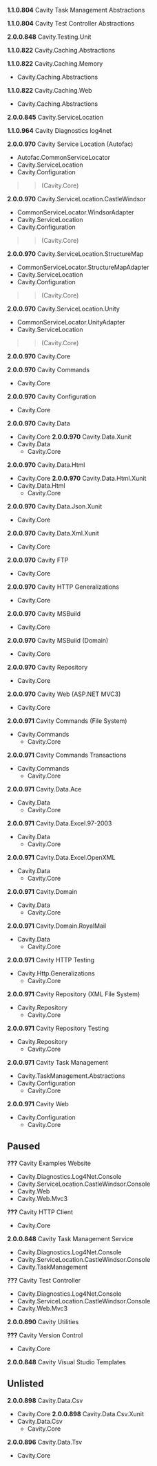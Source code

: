 **1.1.0.804** Cavity Task Management Abstractions

**1.1.0.804** Cavity Test Controller Abstractions

**2.0.0.848** Cavity.Testing.Unit

**1.1.0.822** Cavity.Caching.Abstractions

**1.1.0.822** Cavity.Caching.Memory
  * Cavity.Caching.Abstractions

**1.1.0.822** Cavity.Caching.Web
  * Cavity.Caching.Abstractions

**2.0.0.845** Cavity.ServiceLocation

**1.1.0.964** Cavity Diagnostics log4net

**2.0.0.970** Cavity Service Location (Autofac)
  * Autofac.CommonServiceLocator
  * Cavity.ServiceLocation
  * Cavity.Configuration
> > (Cavity.Core)

**2.0.0.970** Cavity.ServiceLocation.CastleWindsor
  * CommonServiceLocator.WindsorAdapter
  * Cavity.ServiceLocation
  * Cavity.Configuration
> > (Cavity.Core)

**2.0.0.970** Cavity.ServiceLocation.StructureMap
  * CommonServiceLocator.StructureMapAdapter
  * Cavity.ServiceLocation
  * Cavity.Configuration
> > (Cavity.Core)

**2.0.0.970** Cavity.ServiceLocation.Unity
  * CommonServiceLocator.UnityAdapter
  * Cavity.ServiceLocation
> > (Cavity.Core)

**2.0.0.970** Cavity.Core

**2.0.0.970** Cavity Commands
  * Cavity.Core

**2.0.0.970** Cavity Configuration
  * Cavity.Core

**2.0.0.970** Cavity.Data
  * Cavity.Core
**2.0.0.970** Cavity.Data.Xunit
  * Cavity.Data
    * Cavity.Core

**2.0.0.970** Cavity.Data.Html
  * Cavity.Core
**2.0.0.970** Cavity.Data.Html.Xunit
  * Cavity.Data.Html
    * Cavity.Core

**2.0.0.970** Cavity.Data.Json.Xunit
  * Cavity.Core

**2.0.0.970** Cavity.Data.Xml.Xunit
  * Cavity.Core

**2.0.0.970** Cavity FTP
  * Cavity.Core

**2.0.0.970** Cavity HTTP Generalizations
  * Cavity.Core

**2.0.0.970** Cavity MSBuild
  * Cavity.Core

**2.0.0.970** Cavity MSBuild (Domain)
  * Cavity.Core

**2.0.0.970** Cavity Repository
  * Cavity.Core

**2.0.0.970** Cavity Web (ASP.NET MVC3)
  * Cavity.Core

**2.0.0.971** Cavity Commands (File System)
  * Cavity.Commands
    * Cavity.Core

**2.0.0.971** Cavity Commands Transactions
  * Cavity.Commands
    * Cavity.Core

**2.0.0.971** Cavity.Data.Ace
  * Cavity.Data
    * Cavity.Core

**2.0.0.971** Cavity.Data.Excel.97-2003
  * Cavity.Data
    * Cavity.Core

**2.0.0.971** Cavity.Data.Excel.OpenXML
  * Cavity.Data
    * Cavity.Core

**2.0.0.971** Cavity.Domain
  * Cavity.Data
    * Cavity.Core

**2.0.0.971** Cavity.Domain.RoyalMail
  * Cavity.Data
    * Cavity.Core

**2.0.0.971** Cavity HTTP Testing
  * Cavity.Http.Generalizations
    * Cavity.Core

**2.0.0.971** Cavity Repository (XML File System)
  * Cavity.Repository
    * Cavity.Core

**2.0.0.971** Cavity Repository Testing
  * Cavity.Repository
    * Cavity.Core

**2.0.0.971** Cavity Task Management
  * Cavity.TaskManagement.Abstractions
  * Cavity.Configuration
    * Cavity.Core

**2.0.0.971** Cavity Web
  * Cavity.Configuration
    * Cavity.Core

## Paused ##

**???** Cavity Examples Website
  * Cavity.Diagnostics.Log4Net.Console
  * Cavity.ServiceLocation.CastleWindsor.Console
  * Cavity.Web
  * Cavity.Web.Mvc3

**???** Cavity HTTP Client
  * Cavity.Core

**2.0.0.848** Cavity Task Management Service
  * Cavity.Diagnostics.Log4Net.Console
  * Cavity.ServiceLocation.CastleWindsor.Console
  * Cavity.TaskManagement

**???** Cavity Test Controller
  * Cavity.Diagnostics.Log4Net.Console
  * Cavity.ServiceLocation.CastleWindsor.Console
  * Cavity.Web.Mvc3

**2.0.0.890** Cavity Utilities

**???** Cavity Version Control
  * Cavity.Core

**2.0.0.848** Cavity Visual Studio Templates

## Unlisted ##

**2.0.0.898** Cavity.Data.Csv
  * Cavity.Core
**2.0.0.898** Cavity.Data.Csv.Xunit
  * Cavity.Data.Csv
    * Cavity.Core

**2.0.0.896** Cavity.Data.Tsv
  * Cavity.Core